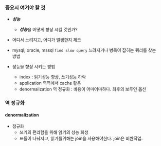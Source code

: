 ### 중요시 여겨야 할 것
- ***성능***
    - ***성능***을 어떻게 향상 시킬 것인가?

- 어디서 느려지고, 어디가 멀쩡한지 체크    
- mysql, oracle, mssql `find slow query` 느려지거나 병목이 잡히는 쿼리를 찾는 방법
- 성능을 향상 시키는 방법
    - index : 읽기성능 향상, 쓰기성능 하락
    - application 역역에서 cache 활용
    - denormalization 역 정규화 : 비용이 어마어마하다. 최후의 보루인 옵션
    

### 역 정규화
#### denormalization
- 정규화
  - 쓰기의 편리함을 위해 읽기의 성능 희생
  - 표들이 나눠지고, 읽기를위해는 join을 사용해야한다. join은 비싼작업.
  

###